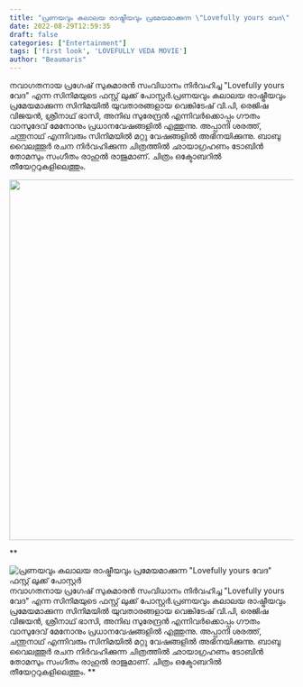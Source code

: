 ```yaml
---
title: "പ്രണയവും കലാലയ രാഷ്ട്രീയവും പ്രമേയമാക്കുന്ന \"Lovefully yours വേദ\" ഫസ്റ്റ് ലുക്ക് പോസ്റ്റർ"
date: 2022-08-29T12:59:35
draft: false
categories: ["Entertainment"]
tags: ['first look', 'LOVEFULLY VEDA MOVIE']
author: "Beaumaris"
---
```


നവാഗതനായ പ്രഗേഷ് സുകുമാരൻ സംവിധാനം നിർവഹിച്ച "Lovefully yours വേദ" എന്ന സിനിമയുടെ ഫസ്റ്റ് ലുക്ക് പോസ്റ്റർ.പ്രണയവും കലാലയ രാഷ്ട്രീയവും പ്രമേയമാക്കുന്ന സിനിമയിൽ യുവതാരങ്ങളായ വെങ്കിടേഷ് വി.പി, രെജിഷ വിജയൻ, ശ്രീനാഥ് ഭാസി, അനിഖ സുരേന്ദ്രൻ എന്നിവർക്കൊപ്പം ഗൗതം വാസുദേവ് മേനോനും പ്രധാനവേഷങ്ങളിൽ എത്തുന്നു. അപ്പാനി ശരത്ത്, ചന്തുനാഥ് എന്നിവരും സിനിമയിൽ മറ്റു വേഷങ്ങളിൽ അഭിനയിക്കുന്നു. ബാബു വൈലത്തൂർ രചന നിർവഹിക്കുന്ന ചിത്രത്തിൽ ഛായാഗ്രഹണം ടോബിൻ തോമസും സംഗീതം രാഹുൽ രാജുമാണ്. ചിത്രം ഒക്ടോബറിൽ തീയേറ്ററുകളിലെത്തും.

<img class="size-full wp-image-348927 aligncenter" src="https://cdn.boolokam.com/articles/2022/08/DQ1.jpg" alt="" width="512" height="640" />

**


![പ്രണയവും കലാലയ രാഷ്ട്രീയവും പ്രമേയമാക്കുന്ന "Lovefully yours വേദ" ഫസ്റ്റ് ലുക്ക് പോസ്റ്റർ](https://cdn.boolokam.com/articles/2022/08/DQ1.jpg)നവാഗതനായ പ്രഗേഷ് സുകുമാരൻ സംവിധാനം നിർവഹിച്ച "Lovefully yours വേദ" എന്ന സിനിമയുടെ ഫസ്റ്റ് ലുക്ക് പോസ്റ്റർ.പ്രണയവും കലാലയ രാഷ്ട്രീയവും പ്രമേയമാക്കുന്ന സിനിമയിൽ യുവതാരങ്ങളായ വെങ്കിടേഷ് വി.പി, രെജിഷ വിജയൻ, ശ്രീനാഥ് ഭാസി, അനിഖ സുരേന്ദ്രൻ എന്നിവർക്കൊപ്പം ഗൗതം വാസുദേവ് മേനോനും പ്രധാനവേഷങ്ങളിൽ എത്തുന്നു. അപ്പാനി ശരത്ത്, ചന്തുനാഥ് എന്നിവരും സിനിമയിൽ മറ്റു വേഷങ്ങളിൽ അഭിനയിക്കുന്നു. ബാബു വൈലത്തൂർ രചന നിർവഹിക്കുന്ന ചിത്രത്തിൽ ഛായാഗ്രഹണം ടോബിൻ തോമസും സംഗീതം രാഹുൽ രാജുമാണ്. ചിത്രം ഒക്ടോബറിൽ തീയേറ്ററുകളിലെത്തും. **
